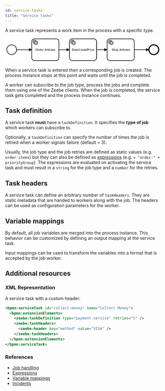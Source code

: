 ```yaml
---
id: service-tasks
title: "Service tasks"
---
```


A service task represents a work item in the process with a specific type.

![process](../assets/order-process.png)

When a service task is entered then a corresponding job is created. The process instance stops at this point and waits until the job is completed.

A worker can subscribe to the job type, process the jobs and complete them using one of the Zeebe clients. When the job is completed, the service task gets completed and the process instance continues.

## Task definition

A service task **must** have a `taskDefinition`. It specifies the **type of job** which workers can subscribe to.

Optionally, a `taskDefinition` can specify the number of times the job is retried when a worker signals failure (default = 3).

Usually, the job type and the job retries are defined as static values (e.g. `order-items`) but they can also be defined as [expressions](/product-manuals/concepts/expressions.md) (e.g. `= "order-" + priorityGroup`). The expressions are evaluated on activating the service task and must result in a `string` for the job type and a `number` for the retries.

## Task headers

A service task can define an arbitrary number of `taskHeaders`. They are static metadata that are handed to workers along with the job. The headers can be used as configuration parameters for the worker.

## Variable mappings

By default, all job variables are merged into the process instance. This behavior can be customized by defining an output mapping at the service task.

Input mappings can be used to transform the variables into a format that is accepted by the job worker.

## Additional resources

### XML Representation
A service task with a custom header:

```xml
<bpmn:serviceTask id="collect-money" name="Collect Money">
  <bpmn:extensionElements>
    <zeebe:taskDefinition type="payment-service" retries="5" />
    <zeebe:taskHeaders>
      <zeebe:header key="method" value="VISA" />
    </zeebe:taskHeaders>
  </bpmn:extensionElements>
</bpmn:serviceTask>
```

### References

- [Job handling](/product-manuals/concepts/job-workers.md)
- [Expressions](/product-manuals/concepts/expressions.md)
- [Variable mappings](/product-manuals/concepts/variables.md#inputoutput-variable-mappings)
- [Incidents](/product-manuals/concepts/incidents.md)
